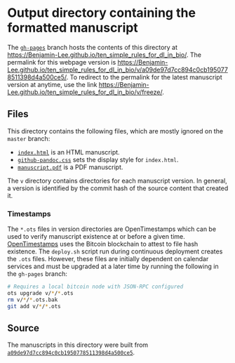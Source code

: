 # Output directory containing the formatted manuscript

The [`gh-pages`](https://github.com/Benjamin-Lee/ten_simple_rules_for_dl_in_bio/tree/gh-pages) branch hosts the contents of this directory at https://Benjamin-Lee.github.io/ten_simple_rules_for_dl_in_bio/.
The permalink for this webpage version is https://Benjamin-Lee.github.io/ten_simple_rules_for_dl_in_bio/v/a09de97d7cc894c0cb1950778511398d4a500ce5/.
To redirect to the permalink for the latest manuscript version at anytime, use the link https://Benjamin-Lee.github.io/ten_simple_rules_for_dl_in_bio/v/freeze/.

## Files

This directory contains the following files, which are mostly ignored on the `master` branch:

+ [`index.html`](index.html) is an HTML manuscript.
+ [`github-pandoc.css`](github-pandoc.css) sets the display style for `index.html`.
+ [`manuscript.pdf`](manuscript.pdf) is a PDF manuscript.

The `v` directory contains directories for each manuscript version.
In general, a version is identified by the commit hash of the source content that created it.

### Timestamps

The `*.ots` files in version directories are OpenTimestamps which can be used to verify manuscript existence at or before a given time.
[OpenTimestamps](https://opentimestamps.org/) uses the Bitcoin blockchain to attest to file hash existence.
The `deploy.sh` script run during continuous deployment creates the `.ots` files.
However, these files are initially dependent on calendar services and must be upgraded at a later time by running the following in the `gh-pages` branch:

```sh
# Requires a local bitcoin node with JSON-RPC configured
ots upgrade v/*/*.ots
rm v/*/*.ots.bak
git add v/*/*.ots
```

## Source

The manuscripts in this directory were built from
[`a09de97d7cc894c0cb1950778511398d4a500ce5`](https://github.com/Benjamin-Lee/ten_simple_rules_for_dl_in_bio/commit/a09de97d7cc894c0cb1950778511398d4a500ce5).
